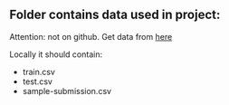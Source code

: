 ## Folder contains data used in project: 
Attention: not on github. Get data from [here](https://www.epfl.ch/labs/mlo/machine-learning-cs-433/)


Locally it should contain: 
- train.csv
- test.csv
- sample-submission.csv
